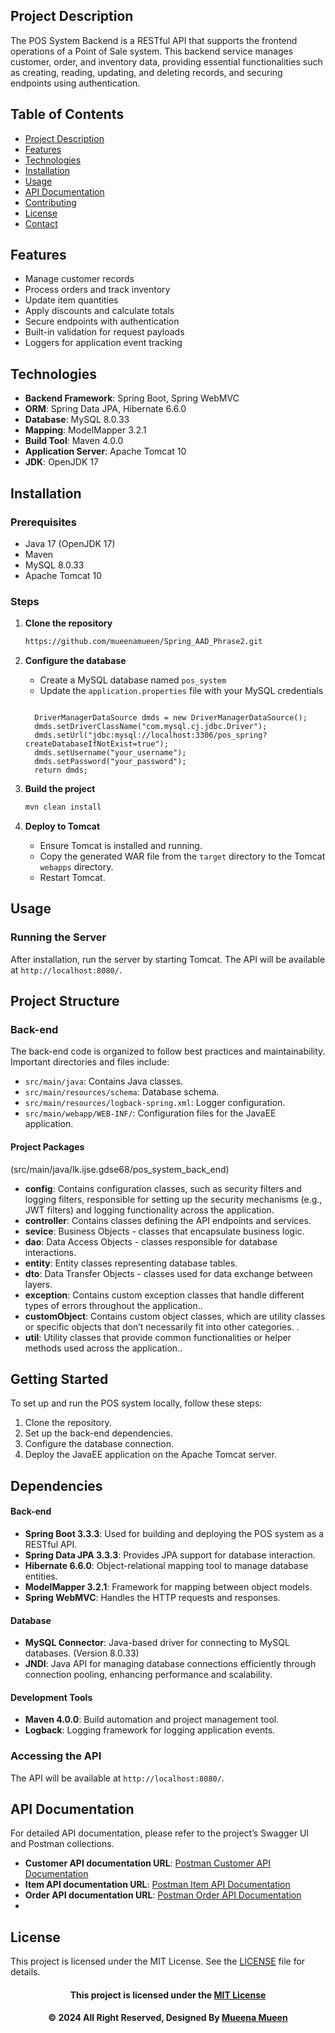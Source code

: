 ## Project Description
The POS System Backend is a RESTful API that supports the frontend operations of a Point of Sale system. This backend service manages customer, order, and inventory data, providing essential functionalities such as creating, reading, updating, and deleting records, and securing endpoints using authentication.

## Table of Contents
- [Project Description](#project-description)
- [Features](#features)
- [Technologies](#technologies)
- [Installation](#installation)
- [Usage](#usage)
- [API Documentation](#api-documentation)
- [Contributing](#contributing)
- [License](#license)
- [Contact](#contact)

## Features
- Manage customer records
- Process orders and track inventory
- Update item quantities
- Apply discounts and calculate totals
- Secure endpoints with authentication
- Built-in validation for request payloads
- Loggers for application event tracking

## Technologies
- **Backend Framework**: Spring Boot, Spring WebMVC
- **ORM**: Spring Data JPA, Hibernate 6.6.0
- **Database**: MySQL 8.0.33
- **Mapping**: ModelMapper 3.2.1
- **Build Tool**: Maven 4.0.0
- **Application Server**: Apache Tomcat 10
- **JDK**: OpenJDK 17

## Installation
### Prerequisites
- Java 17 (OpenJDK 17)
- Maven
- MySQL 8.0.33
- Apache Tomcat 10

### Steps
1. **Clone the repository**
    ```bash
   https://github.com/mueenamueen/Spring_AAD_Phrase2.git
    ```
   

2. **Configure the database**
    - Create a MySQL database named `pos_system`
    - Update the `application.properties` file with your MySQL credentials

    ```properties
    
      DriverManagerDataSource dmds = new DriverManagerDataSource();
      dmds.setDriverClassName("com.mysql.cj.jdbc.Driver");
      dmds.setUrl("jdbc:mysql://localhost:3306/pos_spring?createDatabaseIfNotExist=true");
      dmds.setUsername("your_username");
      dmds.setPassword("your_password"); 
      return dmds;
    ```

3. **Build the project**
    ```bash
    mvn clean install
    ```

4. **Deploy to Tomcat**
    - Ensure Tomcat is installed and running.
    - Copy the generated WAR file from the `target` directory to the Tomcat `webapps` directory.
    - Restart Tomcat.

## Usage
### Running the Server
After installation, run the server by starting Tomcat. The API will be available at `http://localhost:8080/`.

## Project Structure

### Back-end

The back-end code is organized to follow best practices and maintainability. Important directories and files include:

- `src/main/java`: Contains Java classes.
- `src/main/resources/schema`: Database schema.
- `src/main/resources/logback-spring.xml`: Logger configuration.
- `src/main/webapp/WEB-INF/`: Configuration files for the JavaEE application.

#### Project Packages

(src/main/java/lk.ijse.gdse68/pos_system_back_end)

- **config**: Contains configuration classes, such as security filters and logging filters, responsible for setting up the security mechanisms (e.g., JWT filters) and logging functionality across the application.
- **controller**: Contains classes defining the API endpoints and services.
- **sevice**: Business Objects - classes that encapsulate business logic.
- **dao**: Data Access Objects - classes responsible for database interactions.
- **entity**: Entity classes representing database tables.
- **dto**: Data Transfer Objects - classes used for data exchange between layers.
- **exception**: Contains custom exception classes that handle different types of errors throughout the application..
- **customObject**: Contains custom object classes, which are utility classes or specific objects that don’t necessarily fit into other categories. .
- **util**: Utility classes that provide common functionalities or helper methods used across the application..


## Getting Started

To set up and run the POS system locally, follow these steps:

1. Clone the repository.
2. Set up the back-end dependencies.
3. Configure the database connection.
4. Deploy the JavaEE application on the Apache Tomcat server.

## Dependencies

#### Back-end

- **Spring Boot 3.3.3**: Used for building and deploying the POS system as a RESTful API.
- **Spring Data JPA 3.3.3**: Provides JPA support for database interaction.
- **Hibernate 6.6.0**: Object-relational mapping tool to manage database entities.
- **ModelMapper 3.2.1**: Framework for mapping between object models.
- **Spring WebMVC**: Handles the HTTP requests and responses.

#### Database

- **MySQL Connector**: Java-based driver for connecting to MySQL databases. (Version 8.0.33)
- **JNDI**: Java API for managing database connections efficiently through connection pooling, enhancing performance and scalability.

#### Development Tools

- **Maven 4.0.0**: Build automation and project management tool.
- **Logback**: Logging framework for logging application events.

### Accessing the API
The API will be available at `http://localhost:8080/`.

## API Documentation
For detailed API documentation, please refer to the project’s Swagger UI and Postman collections.

- **Customer API documentation URL**: [Postman Customer API Documentation](https://documenter.getpostman.com/view/35385102/2sAXxV5A6J)
- **Item API documentation URL**:  [Postman Item API Documentation](https://documenter.getpostman.com/view/35385102/2sAXxV5UtS)
- **Order API documentation URL**:  [Postman Order API Documentation](https://documenter.getpostman.com/view/35385102/2sAXxV5UtT)
-
## License
This project is licensed under the MIT License. See the [LICENSE](LICENSE) file for details.

<div align="center">

#### This project is licensed under the [MIT License](LICENSE)

#### © 2024 All Right Reserved, Designed By [Mueena Mueen](https://github.com/mueenamueen)

</div>